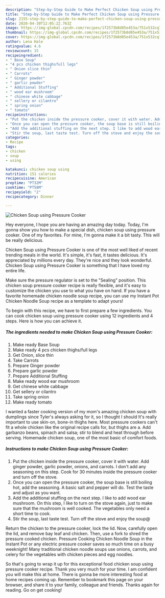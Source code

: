 ```yaml
---
description: "Step-by-Step Guide to Make Perfect Chicken Soup using Pressure Cooker"
title: "Step-by-Step Guide to Make Perfect Chicken Soup using Pressure Cooker"
slug: 2155-step-by-step-guide-to-make-perfect-chicken-soup-using-pressure-cooker
date: 2020-04-30T12:05:22.763Z
image: https://img-global.cpcdn.com/recipes/1f2573b8d85e453a/751x532cq70/chicken-soup-using-pressure-cooker-recipe-main-photo.jpg
thumbnail: https://img-global.cpcdn.com/recipes/1f2573b8d85e453a/751x532cq70/chicken-soup-using-pressure-cooker-recipe-main-photo.jpg
cover: https://img-global.cpcdn.com/recipes/1f2573b8d85e453a/751x532cq70/chicken-soup-using-pressure-cooker-recipe-main-photo.jpg
author: Lena Hale
ratingvalue: 4.6
reviewcount: 15
recipeingredient:
- " Base Soup"
- "4 pcs chicken thighsfull legs"
- " Onion slice thin"
- " Carrots"
- " Ginger powder"
- " garlic powder"
- " Additional Stuffing"
- " wood ear mushroom"
- " chinese white cabbage"
- " sellery or cilantro"
- " spring onion"
- " tomato"
recipeinstructions:
- "Put the chicken inside the pressure cooker, cover it with water. Add ginger powder, garlic powder, onions, and carrots. I don&#39;t add any seasoning on this step. Cook for 30 minutes inside the pressure cooker and turn off the stove."
- "Once you can open the pressure cooker, the soup base is still boiling hot, add the seasoning. A basic salt and pepper will do. Test the taste and adjust as you want."
- "Add the additional stuffing on the next step. I like to add wood ear mushroom. On this step, I like to turn on the stove again, just to make sure that the mushroom is well cooked. The vegetables only need a short time to cook."
- "Stir the soup, last taste test. Turn off the stove and enjoy the soup@"
categories:
- Recipe
tags:
- chicken
- soup
- using

katakunci: chicken soup using 
nutrition: 151 calories
recipecuisine: American
preptime: "PT32M"
cooktime: "PT58M"
recipeyield: "2"
recipecategory: Dinner

---
```



![Chicken Soup using Pressure Cooker](https://img-global.cpcdn.com/recipes/1f2573b8d85e453a/751x532cq70/chicken-soup-using-pressure-cooker-recipe-main-photo.jpg)

Hey everyone, I hope you are having an amazing day today. Today, I'm gonna show you how to make a special dish, chicken soup using pressure cooker. One of my favorites. For mine, I'm gonna make it a bit tasty. This will be really delicious.

Chicken Soup using Pressure Cooker is one of the most well liked of recent trending meals in the world. It's simple, it's fast, it tastes delicious. It's appreciated by millions every day. They're nice and they look wonderful. Chicken Soup using Pressure Cooker is something that I have loved my entire life.

Make sure the pressure regulator is set to the &#34;Sealing&#34; position. This chicken soup pressure cooker recipe is really flexible, and it&#39;s easy to customize the chicken you use to what you have on hand. If you have a favorite homemade chicken noodle soup recipe, you can use my Instant Pot Chicken Noodle Soup recipe as a template to adapt yours!


To begin with this recipe, we have to first prepare a few ingredients. You can cook chicken soup using pressure cooker using 12 ingredients and 4 steps. Here is how you can achieve it.

<!--inarticleads1-->

##### The ingredients needed to make Chicken Soup using Pressure Cooker:

1. Make ready  Base Soup
1. Make ready 4 pcs chicken thighs/full legs
1. Get  Onion, slice thin
1. Take  Carrots
1. Prepare  Ginger powder
1. Prepare  garlic powder
1. Prepare  Additional Stuffing
1. Make ready  wood ear mushroom
1. Get  chinese white cabbage
1. Get  sellery or cilantro
1. Take  spring onion
1. Make ready  tomato


I wanted a faster cooking version of my mom&#39;s amazing chicken soup with dumplings since Tyler&#39;s always asking for it, so I thought I should It&#39;s really important to use skin-on, bone-in thighs here. Most pressure cookers can&#39;t fit a whole chicken like the original recipe calls for, but thighs are a. Add garbanzo beans, spinach and salsa; stir to blend and heat through before serving. Homemade chicken soup, one of the most basic of comfort foods. 

<!--inarticleads2-->

##### Instructions to make Chicken Soup using Pressure Cooker:

1. Put the chicken inside the pressure cooker, cover it with water. Add ginger powder, garlic powder, onions, and carrots. I don&#39;t add any seasoning on this step. Cook for 30 minutes inside the pressure cooker and turn off the stove.
1. Once you can open the pressure cooker, the soup base is still boiling hot, add the seasoning. A basic salt and pepper will do. Test the taste and adjust as you want.
1. Add the additional stuffing on the next step. I like to add wood ear mushroom. On this step, I like to turn on the stove again, just to make sure that the mushroom is well cooked. The vegetables only need a short time to cook.
1. Stir the soup, last taste test. Turn off the stove and enjoy the soup@


Return the chicken to the pressure cooker, lock the lid. Now, carefully open the lid, and remove bay leaf and chicken. Then, use a fork to shred the pressure cooked chicken. Pressure Cooking Chicken Noodle Soup in the Instant Pot or any electric pressure cooker saves so much time on a busy weeknight! Many traditional chicken noodle soups use onions, carrots, and celery for the vegetables with chicken pieces and egg noodles. 

So that's going to wrap it up for this exceptional food chicken soup using pressure cooker recipe. Thank you very much for your time. I am confident you will make this at home. There is gonna be more interesting food at home recipes coming up. Remember to bookmark this page on your browser, and share it to your family, colleague and friends. Thanks again for reading. Go on get cooking!

